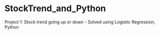 # StockTrend_and_Python

Project 1: Stock trend going up or down - Solved using Logistic Regression, Python
